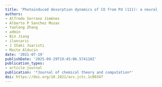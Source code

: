 ```yaml
---
title: 'Photoinduced desorption dynamics of CO from Pd (111): a neural network approach'
authors:
- Alfredo Serrano Jiménez
- Alberto P Sanchez Muzas
- Yaolong Zhang
- admin
- Bin Jiang
- iloncaric
- J Iñaki Juaristi
- Maite Alducin
date: '2021-07-19'
publishDate: '2025-09-29T19:45:06.574110Z'
publication_types:
- article-journal
publication: '*Journal of chemical theory and computation*'
doi: https://doi.org/10.1021/acs.jctc.1c00347
---
```

